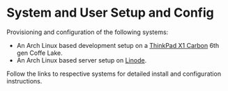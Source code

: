 System and User Setup and Config
================================

Provisioning and configuration of the following systems:

* An Arch Linux based development setup on a
  [ThinkPad X1 Carbon](doc/x1.md) 6th gen Coffe Lake.
* An Arch Linux based server setup on [Linode](doc/linode.md).

Follow the links to respective systems for detailed install and
configuration instructions.
